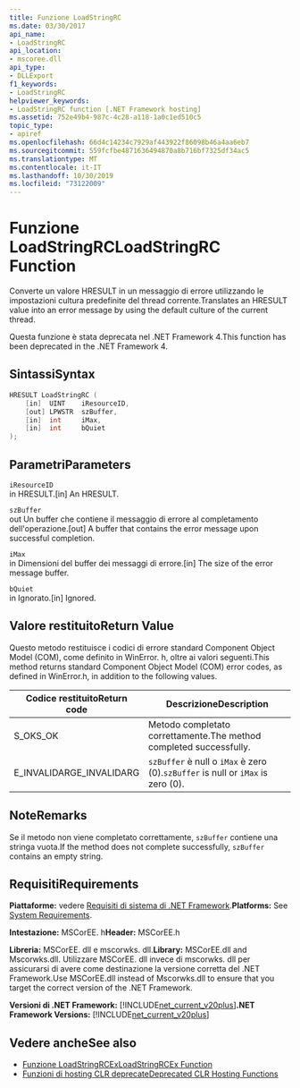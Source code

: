 ```yaml
---
title: Funzione LoadStringRC
ms.date: 03/30/2017
api_name:
- LoadStringRC
api_location:
- mscoree.dll
api_type:
- DLLExport
f1_keywords:
- LoadStringRC
helpviewer_keywords:
- LoadStringRC function [.NET Framework hosting]
ms.assetid: 752e49b4-987c-4c28-a118-1a0c1ed510c5
topic_type:
- apiref
ms.openlocfilehash: 66d4c14234c7929af443922f86098b46a4aa6eb7
ms.sourcegitcommit: 559fcfbe4871636494870a8b716bf7325df34ac5
ms.translationtype: MT
ms.contentlocale: it-IT
ms.lasthandoff: 10/30/2019
ms.locfileid: "73122009"
---
```

# <a name="loadstringrc-function"></a><span data-ttu-id="c5567-102">Funzione LoadStringRC</span><span class="sxs-lookup"><span data-stu-id="c5567-102">LoadStringRC Function</span></span>
<span data-ttu-id="c5567-103">Converte un valore HRESULT in un messaggio di errore utilizzando le impostazioni cultura predefinite del thread corrente.</span><span class="sxs-lookup"><span data-stu-id="c5567-103">Translates an HRESULT value into an error message by using the default culture of the current thread.</span></span>  
  
 <span data-ttu-id="c5567-104">Questa funzione è stata deprecata nel .NET Framework 4.</span><span class="sxs-lookup"><span data-stu-id="c5567-104">This function has been deprecated in the .NET Framework 4.</span></span>  
  
## <a name="syntax"></a><span data-ttu-id="c5567-105">Sintassi</span><span class="sxs-lookup"><span data-stu-id="c5567-105">Syntax</span></span>  
  
```cpp  
HRESULT LoadStringRC (  
    [in]  UINT    iResourceID,   
    [out] LPWSTR  szBuffer,   
    [in]  int     iMax,   
    [in]  int     bQuiet  
);  
```  
  
## <a name="parameters"></a><span data-ttu-id="c5567-106">Parametri</span><span class="sxs-lookup"><span data-stu-id="c5567-106">Parameters</span></span>  
 `iResourceID`  
 <span data-ttu-id="c5567-107">in HRESULT.</span><span class="sxs-lookup"><span data-stu-id="c5567-107">[in] An HRESULT.</span></span>  
  
 `szBuffer`  
 <span data-ttu-id="c5567-108">out Un buffer che contiene il messaggio di errore al completamento dell'operazione.</span><span class="sxs-lookup"><span data-stu-id="c5567-108">[out] A buffer that contains the error message upon successful completion.</span></span>  
  
 `iMax`  
 <span data-ttu-id="c5567-109">in Dimensioni del buffer dei messaggi di errore.</span><span class="sxs-lookup"><span data-stu-id="c5567-109">[in] The size of the error message buffer.</span></span>  
  
 `bQuiet`  
 <span data-ttu-id="c5567-110">in Ignorato.</span><span class="sxs-lookup"><span data-stu-id="c5567-110">[in] Ignored.</span></span>  
  
## <a name="return-value"></a><span data-ttu-id="c5567-111">Valore restituito</span><span class="sxs-lookup"><span data-stu-id="c5567-111">Return Value</span></span>  
 <span data-ttu-id="c5567-112">Questo metodo restituisce i codici di errore standard Component Object Model (COM), come definito in WinError. h, oltre ai valori seguenti.</span><span class="sxs-lookup"><span data-stu-id="c5567-112">This method returns standard Component Object Model (COM) error codes, as defined in WinError.h, in addition to the following values.</span></span>  
  
|<span data-ttu-id="c5567-113">Codice restituito</span><span class="sxs-lookup"><span data-stu-id="c5567-113">Return code</span></span>|<span data-ttu-id="c5567-114">Descrizione</span><span class="sxs-lookup"><span data-stu-id="c5567-114">Description</span></span>|  
|-----------------|-----------------|  
|<span data-ttu-id="c5567-115">S_OK</span><span class="sxs-lookup"><span data-stu-id="c5567-115">S_OK</span></span>|<span data-ttu-id="c5567-116">Metodo completato correttamente.</span><span class="sxs-lookup"><span data-stu-id="c5567-116">The method completed successfully.</span></span>|  
|<span data-ttu-id="c5567-117">E_INVALIDARG</span><span class="sxs-lookup"><span data-stu-id="c5567-117">E_INVALIDARG</span></span>|<span data-ttu-id="c5567-118">`szBuffer` è null o `iMax` è zero (0).</span><span class="sxs-lookup"><span data-stu-id="c5567-118">`szBuffer` is null or `iMax` is zero (0).</span></span>|  
  
## <a name="remarks"></a><span data-ttu-id="c5567-119">Note</span><span class="sxs-lookup"><span data-stu-id="c5567-119">Remarks</span></span>  
 <span data-ttu-id="c5567-120">Se il metodo non viene completato correttamente, `szBuffer` contiene una stringa vuota.</span><span class="sxs-lookup"><span data-stu-id="c5567-120">If the method does not complete successfully, `szBuffer` contains an empty string.</span></span>  
  
## <a name="requirements"></a><span data-ttu-id="c5567-121">Requisiti</span><span class="sxs-lookup"><span data-stu-id="c5567-121">Requirements</span></span>  
 <span data-ttu-id="c5567-122">**Piattaforme:** vedere [Requisiti di sistema di .NET Framework](../../../../docs/framework/get-started/system-requirements.md).</span><span class="sxs-lookup"><span data-stu-id="c5567-122">**Platforms:** See [System Requirements](../../../../docs/framework/get-started/system-requirements.md).</span></span>  
  
 <span data-ttu-id="c5567-123">**Intestazione:** MSCorEE. h</span><span class="sxs-lookup"><span data-stu-id="c5567-123">**Header:** MSCorEE.h</span></span>  
  
 <span data-ttu-id="c5567-124">**Libreria:** MSCorEE. dll e mscorwks. dll.</span><span class="sxs-lookup"><span data-stu-id="c5567-124">**Library:** MSCorEE.dll and Mscorwks.dll.</span></span> <span data-ttu-id="c5567-125">Utilizzare MSCorEE. dll invece di mscorwks. dll per assicurarsi di avere come destinazione la versione corretta del .NET Framework.</span><span class="sxs-lookup"><span data-stu-id="c5567-125">Use MSCorEE.dll instead of Mscorwks.dll to ensure that you target the correct version of the .NET Framework.</span></span>  
  
 <span data-ttu-id="c5567-126">**Versioni di .NET Framework:** [!INCLUDE[net_current_v20plus](../../../../includes/net-current-v20plus-md.md)]</span><span class="sxs-lookup"><span data-stu-id="c5567-126">**.NET Framework Versions:** [!INCLUDE[net_current_v20plus](../../../../includes/net-current-v20plus-md.md)]</span></span>  
  
## <a name="see-also"></a><span data-ttu-id="c5567-127">Vedere anche</span><span class="sxs-lookup"><span data-stu-id="c5567-127">See also</span></span>

- [<span data-ttu-id="c5567-128">Funzione LoadStringRCEx</span><span class="sxs-lookup"><span data-stu-id="c5567-128">LoadStringRCEx Function</span></span>](../../../../docs/framework/unmanaged-api/hosting/loadstringrcex-function.md)
- [<span data-ttu-id="c5567-129">Funzioni di hosting CLR deprecate</span><span class="sxs-lookup"><span data-stu-id="c5567-129">Deprecated CLR Hosting Functions</span></span>](../../../../docs/framework/unmanaged-api/hosting/deprecated-clr-hosting-functions.md)
